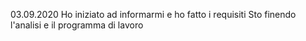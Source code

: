 03.09.2020
Ho iniziato ad informarmi e ho fatto i requisiti
Sto finendo l'analisi e il programma di lavoro